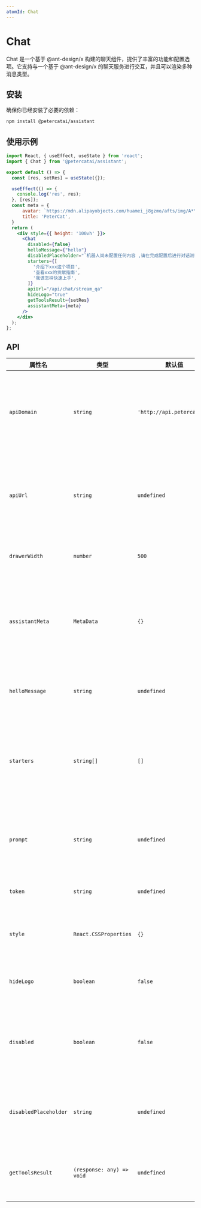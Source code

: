 ```yaml
---
atomId: Chat
---
```


# Chat

Chat 是一个基于 @ant-design/x 构建的聊天组件，提供了丰富的功能和配置选项。它支持与一个基于 @ant-design/x 的聊天服务进行交互，并且可以渲染多种消息类型。

## 安装

确保你已经安装了必要的依赖：

```bash
npm install @petercatai/assistant
```

## 使用示例


```jsx
import React, { useEffect, useState } from 'react';
import { Chat } from '@petercatai/assistant';

export default () => {
  const [res, setRes] = useState({});

  useEffect(() => {
    console.log('res', res);
  }, [res]);
  const meta = {
      avatar: `https://mdn.alipayobjects.com/huamei_j8gzmo/afts/img/A*YAP3SI7MMHQAAAAAAAAAAAAADrPSAQ/original`,
      title: 'PeterCat',
  }
  return (
    <div style={{ height: '100vh' }}>
      <Chat
        disabled={false}
        helloMessage={"hello"}
        disabledPlaceholder="`机器人尚未配置任何内容 ,请在完成配置后进行对话测试`"
        starters={[
          '介绍下xxx这个项目',
          '查看xxx的贡献指南',
          '我该怎样快速上手',
        ]}
        apiUrl="/api/chat/stream_qa"
        hideLogo="true"
        getToolsResult={setRes}
        assistantMeta={meta}
      />
    </div>
  );
};
```

## API

| 属性名 | 类型 | 默认值 | 描述 |
| --- | --- | --- | --- |
| `apiDomain` | `string` | `'http://api.petercat.ai'` | API 域名地址，组件将通过此域名与后端服务进行通信。 |
| `apiUrl` | `string` | `undefined` | 指定聊天 API 的 URL 路径，如果未指定，将使用默认路径。 |
| `drawerWidth` | `number` | `500` | 控制聊天窗口的宽度。 |
| `assistantMeta` | `MetaData` | `{}` | 设置聊天助手的元数据信息，包括头像、标题和背景颜色。 |
| `helloMessage` | `string` | `undefined` | 设定聊天窗口打开时的欢迎消息。 |
| `starters` | `string[]` | `[]` | 聊天启动器消息的数组，用户可以选择这些消息来快速开始对话。 |
| `prompt` | `string` | `undefined` | 指定聊天的提示内容，用于指导对话的进行。 |
| `token` | `string` | `undefined` | 用于验证聊天服务的令牌。 |
| `style` | `React.CSSProperties` | `{}` | 自定义聊天组件的内联样式。 |
| `hideLogo` | `boolean` | `false` | 是否隐藏聊天窗口顶部的 Logo。 |
| `disabled` | `boolean` | `false` | 是否禁用聊天输入区域，禁用后用户无法输入消息。 |
| `disabledPlaceholder` | `string` | `undefined` | 当聊天输入区域被禁用时显示的占位符文本。 |
| `getToolsResult` | `(response: any) => void` | `undefined` | 用于接收工具处理结果的回调函数。 |
